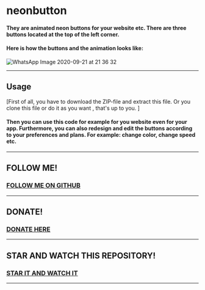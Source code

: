 # neonbutton
#### They are animated neon buttons for your website etc. There are three buttons located at the top of the left corner.

#### Here is how the buttons and the animation looks like:

![WhatsApp Image 2020-09-21 at 21 36 32](https://user-images.githubusercontent.com/71566988/94056072-1b407e80-fdde-11ea-8d82-8a6c269fab7c.jpeg)
****
## Usage 
[First of all, you have to download the ZIP-file and extract this file. Or you clone this file or do it as you want , that's up to you. ] 
#### Then you can use this code for example for you website even for your app. Furthermore, you can also redesign and edit the buttons according to your preferences and plans. For example: change color, change speed etc.
****
## FOLLOW ME!
### [FOLLOW ME ON GITHUB](https://github.com/JakeGame3 "Follow")
****
## DONATE!

### [DONATE HERE](https://paypal.me/conceptblitz "Donate")
****
## STAR AND WATCH THIS REPOSITORY!
### [STAR IT AND WATCH IT](https://github.com/JakeGame3/neonbutton " Star and Watch")
****
